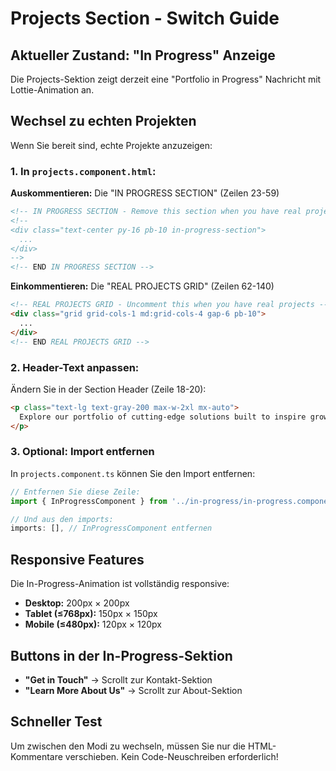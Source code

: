 # Projects Section - Switch Guide

## Aktueller Zustand: "In Progress" Anzeige

Die Projects-Sektion zeigt derzeit eine "Portfolio in Progress" Nachricht mit Lottie-Animation an.

## Wechsel zu echten Projekten

Wenn Sie bereit sind, echte Projekte anzuzeigen:

### 1. In `projects.component.html`:

**Auskommentieren:** Die "IN PROGRESS SECTION" (Zeilen 23-59)
```html
<!-- IN PROGRESS SECTION - Remove this section when you have real projects -->
<!--
<div class="text-center py-16 pb-10 in-progress-section">
  ...
</div>
-->
<!-- END IN PROGRESS SECTION -->
```

**Einkommentieren:** Die "REAL PROJECTS GRID" (Zeilen 62-140)
```html
<!-- REAL PROJECTS GRID - Uncomment this when you have real projects -->
<div class="grid grid-cols-1 md:grid-cols-4 gap-6 pb-10">
  ...
</div>
<!-- END REAL PROJECTS GRID -->
```

### 2. Header-Text anpassen:

Ändern Sie in der Section Header (Zeile 18-20):
```html
<p class="text-lg text-gray-200 max-w-2xl mx-auto">
  Explore our portfolio of cutting-edge solutions built to inspire growth and drive success.
</p>
```

### 3. Optional: Import entfernen

In `projects.component.ts` können Sie den Import entfernen:
```typescript
// Entfernen Sie diese Zeile:
import { InProgressComponent } from '../in-progress/in-progress.component';

// Und aus den imports:
imports: [], // InProgressComponent entfernen
```

## Responsive Features

Die In-Progress-Animation ist vollständig responsive:
- **Desktop:** 200px × 200px
- **Tablet (≤768px):** 150px × 150px  
- **Mobile (≤480px):** 120px × 120px

## Buttons in der In-Progress-Sektion

- **"Get in Touch"** → Scrollt zur Kontakt-Sektion
- **"Learn More About Us"** → Scrollt zur About-Sektion

## Schneller Test

Um zwischen den Modi zu wechseln, müssen Sie nur die HTML-Kommentare verschieben. Kein Code-Neuschreiben erforderlich!